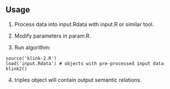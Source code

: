 ## Usage

1. Process data into input.Rdata with input.R or similar tool.

2. Modify parameters in param.R.

3. Run algorithm:

```
source('klink-2.R')
load('input.Rdata') # objects with pre-processed input data
klink2()
```

4. triples object will contain output semantic relations.
